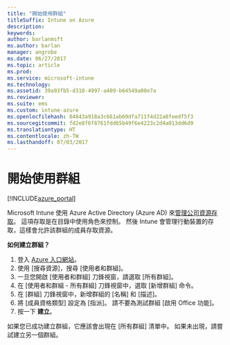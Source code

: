 ```yaml
---
title: "開始使用群組"
titleSuffix: Intune on Azure
description: 
keywords: 
author: barlanmsft
ms.author: barlan
manager: angrobe
ms.date: 06/27/2017
ms.topic: article
ms.prod: 
ms.service: microsoft-intune
ms.technology: 
ms.assetid: 39a93fb5-d318-4997-a409-b64549a00e7a
ms.reviewer: 
ms.suite: ems
ms.custom: intune-azure
ms.openlocfilehash: 04843a918a3c661ab69dfa711f4d22a8feedf5f3
ms.sourcegitcommit: fd2e8f6f8761fdd65b49f6e4223c2d4a013dd6d9
ms.translationtype: HT
ms.contentlocale: zh-TW
ms.lasthandoff: 07/03/2017
---
```

# <a name="get-started-with-groups"></a>開始使用群組

[!INCLUDE[azure_portal](./includes/azure_portal.md)]

[](./media/generic-users-groups.png)

Microsoft Intune 使用 Azure Active Directory (Azure AD) 來[管理公司資源存取](https://docs.microsoft.com/azure/active-directory/active-directory-manage-groups)。 這項存取是在目錄中使用角色來控制。 然後 Intune 會管理行動裝置的存取，這樣會允許該群組的成員存取資源。

__如何建立群組？__

1. 登入 [Azure 入口網站](https://portal.azure.com)。
2. 使用 [搜尋資源]，搜尋 [使用者和群組]。
3. 一旦您開啟 [使用者和群組] 刀鋒視窗，請選取 [所有群組]。
4. 在 [使用者和群組 - 所有群組] 刀鋒視窗中，選取 [新增群組] 命令。
5. 在 [群組] 刀鋒視窗中，新增群組的 [名稱] 和 [描述]。
6. 將 [成員資格類型] 設定為 [指派]。 請不要為測試群組 [啟用 Office 功能]。
7. 按一下 **建立**。

如果您已成功建立群組，它應該會出現在 [所有群組] 清單中。 如果未出現，請嘗試建立另一個群組。
